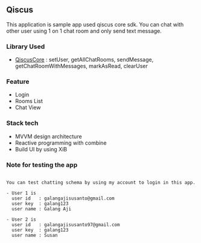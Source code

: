 ## Qiscus
This application is sample app used qiscus core sdk. You can chat with other user using 1 on 1 chat room and only send text message.

### Library Used
- [QiscusCore](https://github.com/qiscus/QiscusCore-iOS) : setUser, getAllChatRooms, sendMessage, getChatRoomWithMessages, markAsRead, clearUser

### Feature
- Login
- Rooms List
- Chat View

### Stack tech
- MVVM design architecture
- Reactive programming with combine
- Build UI by using XiB

### Note for testing the app 
```

You can test chatting schema by using my account to login in this app.

- User 1 is
  user id   : galangajisusanto@gmail.com
  user key  : galang123
  user name : Galang Aji
  
- User 2 is
  user id   : galangajisusanto97@gmail.com
  user key  : galang123
  user name : Susan
  
```
